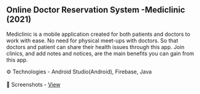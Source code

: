 ## Online Doctor Reservation System -Mediclinic (2021)

Mediclinic is a mobile application created for both patients and doctors to
work with ease. No need for physical meet-ups with doctors. So that doctors
and patient can share their health issues through this app. Join clinics, and
add notes and notices, are the main benefits you can gain from this app.


   ⚙ Technologies -  Android Studio(Android), Firebase, Java
<br>
<br>
   📸 Screenshots - [View](https://drive.google.com/drive/folders/1p-IHShZfhdwXvDIZpUwdU1okY-ccPvQ2?usp=sharing)
